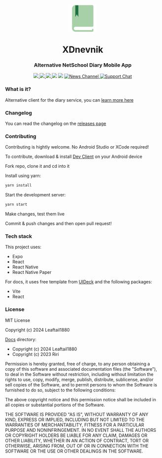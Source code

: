 
<div align="center">
  <a href="https://leaftail1880.github.io/xdnevnik">
  <img src="docs/assets/images/logo.svg" alt="logo" height="90" align="center">
  </a>
  <h1 align="center">XDnevnik</h1>
  <h3 align="center">Alternative NetSchool Diary Mobile App</h3>
  <a href="https://github.com/leaftail1880/xdnevnik/releases">
    <img src="https://img.shields.io/github/downloads/leaftail1880/xdnevnik/total"/>
    <img src="https://img.shields.io/github/commits-since/leaftail1880/xdnevnik/latest"/>
    <img src="https://img.shields.io/github/actions/workflow/status/leaftail1880/xdnevnik/update.yml"/>
  </a>
  <a href="https://codeclimate.com/github/leaftail1880/xdnevnik/maintainability"><img src="https://api.codeclimate.com/v1/badges/c6caa96200ca2926a6bd/maintainability" /></a>
  <a href="https://codeclimate.com/github/leaftail1880/xdnevnik/test_coverage"><img src="https://api.codeclimate.com/v1/badges/c6caa96200ca2926a6bd/test_coverage" /></a>
  <a href="https://telegram.me/xdnevnikoffical">
	  <img src="https://img.shields.io/badge/News%20Channel-grey?logo=telegram" alt="News Channel" />
  </a>
  <a href="https://telegram.me/xdnevniksupport">
	  <img src="https://img.shields.io/badge/Support%20Chat-grey?logo=telegram" alt="Support Chat" />
  </a>
</div>

### What is it?

Alternative client for the diary service, you can [learn more here](https://leaftail1880.github.io/xdnevnik)

### Changelog

You can read the changelog on the [releases page](/releases)

### Contributing

Contributing is hightly welcome.
No Android Studio or XCode required!

To contribute, download & install [Dev Client](https://github.com/leaftail1880/xdnevnik/releases/latest/download/XDnevnik.Dev.Client.apk) on your Android device

Fork repo, clone it and cd into it

Install using yarn:
```bash
yarn install
```

Start the development server:
```bash
yarn start
```

Make changes, test them live

Commit & push changes and then open pull request!


### Tech stack

This project uses:

- Expo
- React
- React Native
- React Native Paper

For docs, it uses free template from [UIDeck](uideck.com) and the following packages:

- Vite
- React

### License

MIT License

Copyright (c) 2024 Leaftail1880

[Docs](./docs) directory:
- Copyright (c) 2024 Leaftail1880
- Copyright (c) 2023 Riri

Permission is hereby granted, free of charge, to any person obtaining a copy
of this software and associated documentation files (the "Software"), to deal
in the Software without restriction, including without limitation the rights
to use, copy, modify, merge, publish, distribute, sublicense, and/or sell
copies of the Software, and to permit persons to whom the Software is
furnished to do so, subject to the following conditions:

The above copyright notice and this permission notice shall be included in all
copies or substantial portions of the Software.

THE SOFTWARE IS PROVIDED "AS IS", WITHOUT WARRANTY OF ANY KIND, EXPRESS OR
IMPLIED, INCLUDING BUT NOT LIMITED TO THE WARRANTIES OF MERCHANTABILITY,
FITNESS FOR A PARTICULAR PURPOSE AND NONINFRINGEMENT. IN NO EVENT SHALL THE
AUTHORS OR COPYRIGHT HOLDERS BE LIABLE FOR ANY CLAIM, DAMAGES OR OTHER
LIABILITY, WHETHER IN AN ACTION OF CONTRACT, TORT OR OTHERWISE, ARISING FROM,
OUT OF OR IN CONNECTION WITH THE SOFTWARE OR THE USE OR OTHER DEALINGS IN THE
SOFTWARE.
